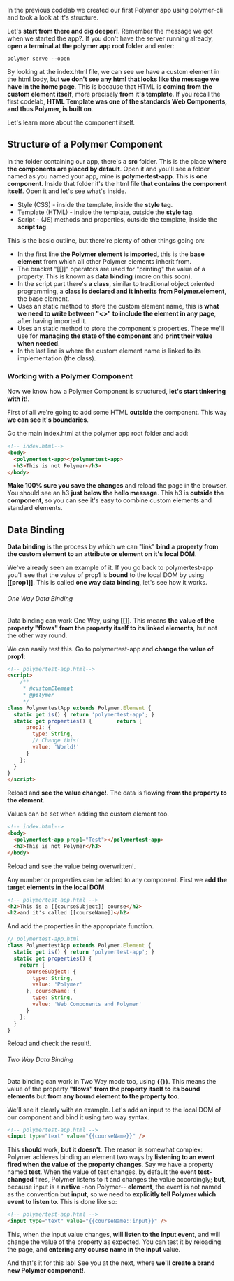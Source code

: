 In the previous codelab we created our first Polymer app using polymer-cli and took a look at it's structure.

Let's **start from there and dig deeper!**. Remember the message we got when we started the app?. If you don't have the server running already, **open a terminal at the polymer app root folder** and enter:

    polymer serve --open

By looking at the index.html file, we can see we have a custom element in the html body, but **we don't see any html that looks like the message we have in the home page**. This is because that HTML is **coming from the custom element itself**, more precisely **from it's template**. If you recall the first codelab, **HTML Template was one of the standards Web Components, and thus Polymer, is built on**.

Let's learn more about the component itself.

## Structure of a Polymer Component

In the folder containing our app, there's a **src** folder. This is the place **where the components are placed by default**. Open it and you'll see a folder named as you named your app, mine is **polymertest-app**. This is **one component**. Inside that folder it's the html file **that contains the component itself**. Open it and let's see what's inside.

* Style (CSS) - inside the template, inside the **style tag**.
* Template (HTML) - inside the template, outside the **style tag**.
* Script - (JS) methods and properties, outside the template, inside the **script tag**.

This is the basic outline, but there're plenty of other things going on:

* In the first line **the Polymer element is imported**, this is the **base element** from which all other Polymer elements inherit from.
* The bracket "[[]]" operators are used for "printing" the value of a property. This is known as **data binding** (more on this soon).
* In the script part there's **a class**, similar to traditional object oriented programming, a **class is declared and it inherits from Polymer.element**, the base element.
* Uses an static method to store the custom element name, this is **what we need to write between "<>" to include the element in any page**, after having imported it.
* Uses an static method to store the component's properties. These we'll use for **managing the state of the component** and **print their value when needed**.
* In the last line is where the custom element name is linked to its implementation (the class).


### Working with a Polymer Component

Now we know how a Polymer Component is structured, **let's start tinkering with it!**.

First of all we're going to add some HTML **outside** the component. This way **we can see it's boundaries**.

Go the main index.html at the polymer app root folder and add:

```html
<!-- index.html-->
<body>
  <polymertest-app></polymertest-app>
  <h3>This is not Polymer</h3>
</body>
```

**Make 100% sure you save the changes** and reload the page in the browser. You should see an h3 **just below the hello message**. This h3 is **outside the component**, so you can see it's easy to combine custom elements and standard elements.

## Data Binding
**Data binding** is the process by which we can "link" **bind** a **property from the custom element to an attribute or element on it's local DOM**.

We've already seen an example of it. If you go back to polymertest-app you'll see that the value of prop1 is **bound** to the local DOM by using **[[prop1]]**. This is called **one way data binding**, let's see how it works.

###### One Way Data Binding
Data binding can work One Way, using **[[]]**. This means
**the value of the property "flows" from the property
itself to its linked elements**, but not the other way round.

We can easily test this. Go to polymertest-app and **change the value of prop1**:

```html
<!-- polymertest-app.html-->
<script>
    /**
     * @customElement
     * @polymer
     */
class PolymertestApp extends Polymer.Element {
  static get is() { return 'polymertest-app'; }
  static get properties() {        return {
      prop1: {
        type: String,
        // Change this!
        value: 'World!'
      }
    };
  }
}
</script>
```

Reload and **see the value change!**. The data is flowing **from the property to the element**.

Values can be set when adding the custom element too.

```html
<!-- index.html-->
<body>
  <polymertest-app prop1="Test"></polymertest-app>
  <h3>This is not Polymer</h3>
</body>
```

Reload and see the value being overwritten!.

Any number or properties can be added to any component. First we **add the target elements in the local DOM**.

```html
<!-- polymertest-app.html -->
<h2>This is a [[courseSubject]] course</h2>
<h2>and it's called [[courseName]]</h2>
```

And add the properties in the appropriate function.

```javascript
// polymertest-app.html
class PolymertestApp extends Polymer.Element {
  static get is() { return 'polymertest-app'; }
  static get properties() {
    return {
      courseSubject: {
        type: String,
        value: 'Polymer'
      }, courseName: {
        type: String,
        value: 'Web Components and Polymer'
      }
    };
  }
}
```

Reload and check the result!.

###### Two Way Data Binding
Data binding can work in Two Way mode too, using **{{}}**. This means the value of the property **"flows" from the property itself to its bound elements** but **from any bound element to the property too**.

We'll see it clearly with an example. Let's add an input to the local DOM of our component and bind it using two way syntax.

```html
<!-- polymertest-app.html -->
<input type="text" value="{{courseName}}" />
```

This **should** work, **but it doesn't**. The reason is somewhat complex: Polymer achieves binding an element two ways by **listening to an event fired when the value of the property changes**. Say we have a property named **test**. When the value of test changes, by default the event **test-changed** fires, Polymer listens to it and changes the value accordingly; **but**, because input is a **native** -non Polymer-- **element**, the event is not named as the convention but **input**, so we need to **explicitly tell Polymer which event to listen to**. This is done like so:

```html
<!-- polymertest-app.html -->
<input type="text" value="{{courseName::input}}" />
```

This, when the input value changes, **will listen to the input event**, and will change the value of the property as expected. You can test it by reloading the page, and **entering any course name in the input** value.

And that's it for this lab! See you at the next, where **we'll create a brand new Polymer component!**.
